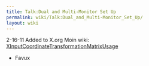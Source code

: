 ```yaml
---
title: Talk:Dual and Multi-Monitor Set Up
permalink: wiki/Talk:Dual_and_Multi-Monitor_Set_Up/
layout: wiki
---
```


2-16-11 Added to X.org Moin wiki:
[XInputCoordinateTransformationMatrixUsage](http://www.x.org/wiki/XInputCoordinateTransformationMatrixUsage)
- Favux
